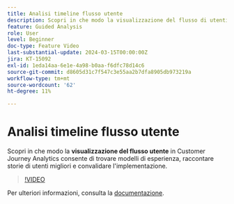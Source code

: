```yaml
---
title: Analisi timeline flusso utente
description: Scopri in che modo la visualizzazione del flusso di utenti nel Customer Journey Analytics consente di trovare modelli di esperienza, raccontare storie di utenti migliori e convalidare l’implementazione.
feature: Guided Analysis
role: User
level: Beginner
doc-type: Feature Video
last-substantial-update: 2024-03-15T00:00:00Z
jira: KT-15092
exl-id: 1eda14aa-6e1e-4a98-b0aa-f6dfc78d14c6
source-git-commit: d8605d31c7f547c3e55aa2b7dfa8905db973219a
workflow-type: tm+mt
source-wordcount: '62'
ht-degree: 11%

---
```


# Analisi timeline flusso utente

Scopri in che modo la **visualizzazione del flusso utente** in Customer Journey Analytics consente di trovare modelli di esperienza, raccontare storie di utenti migliori e convalidare l&#39;implementazione.

>[!VIDEO](https://video.tv.adobe.com/v/3427810/?learn=on)

Per ulteriori informazioni, consulta la [documentazione](https://experienceleague.adobe.com/en/docs/analytics-platform/using/guided-analysis/streams/timeline).

